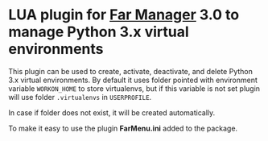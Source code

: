 # LUA plugin for [Far Manager](https://www.farmanager.com) 3.0 to manage Python 3.x virtual environments

This plugin can be used to create, activate, deactivate, and delete Python 3.x
virtual environments. By default it uses folder pointed with environment
variable `WORKON_HOME` to store virtualenvs, but if this variable is not set
plugin will use folder `.virtualenvs` in `USERPROFILE`.

In case if folder does not exist, it will be created automatically.

To make it easy to use the plugin **FarMenu.ini** added to the package.
